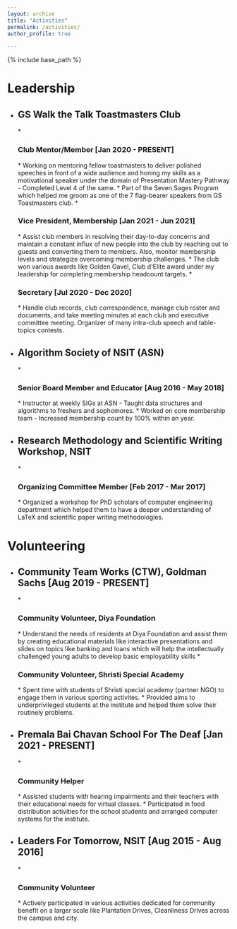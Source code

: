 ```yaml
---
layout: archive
title: "Activities"
permalink: /activities/
author_profile: true

---
```


{% include base_path %}

Leadership
======
* <h2>GS Walk the Talk Toastmasters Club</h2>
  * <h3>Club Mentor/Member [Jan 2020 - PRESENT]</h3>
    * Working on mentoring fellow toastmasters to deliver polished speeches in front of a wide audience and honing my skills as a motivational speaker under the domain of Presentation Mastery Pathway - Completed Level 4 of the same.
    * Part of the Seven Sages Program which helped me groom as one of the 7 flag-bearer speakers from GS Toastmasters club.
  * <h3>Vice President, Membership [Jan 2021 - Jun 2021]</h3>
  	* Assist club members in resolving their day-to-day concerns and maintain a constant influx of new people into the club by reaching out to guests and converting them to members. Also, monitor membership levels and strategize overcoming membership challenges.
    * The club won various awards like Golden Gavel, Club d'Elite award under my leadership for completing membership headcount targets.
  * <h3>Secretary [Jul 2020 - Dec 2020]</h3>
  	* Handle club records, club correspondence, manage club roster and documents, and take meeting minutes at each club and executive committee meeting. Organizer of many intra-club speech and table-topics contests.

* <h2>Algorithm Society of NSIT (ASN)</h2>
  * <h3>Senior Board Member and Educator [Aug 2016 - May 2018]</h3>
	* Instructor at weekly SIGs at ASN - Taught data structures and algorithms to freshers and sophomores.
    * Worked on core membership team - Increased membership count by 100% within an year.

* <h2>Research Methodology and Scientific Writing Workshop, NSIT</h2>
  * <h3>Organizing Committee Member [Feb 2017 - Mar 2017]</h3> 
    * Organized a workshop for PhD scholars of computer engineering department which helped them to have a deeper understanding of LaTeX and scientific paper writing methodologies.


Volunteering
======

* <h2>Community Team Works (CTW), Goldman Sachs [Aug 2019 - PRESENT]</h2>
  * <h3>Community Volunteer, Diya Foundation</h3>
  	* Understand the needs of residents at Diya Foundation and assist them by creating educational materials like interactive presentations and slides on topics like banking and loans which will help the intellectually challenged young adults to develop basic employability skills
  * <h3>Community Volunteer, Shristi Special Academy</h3>
    * Spent time with students of Shristi special academy (partner NGO) to engage them in various sporting activites. 
    * Provided alms to underprivileged students at the institute and helped them solve their routinely problems.
* <h2>Premala Bai Chavan School For The Deaf [Jan 2021 - PRESENT]</h2>
  * <h3>Community Helper</h3>
    * Assisted students with hearing impairments and their teachers with their educational needs for virtual classes.
    * Participated in food distribution activities for the school students and arranged computer systems for the institute.
* <h2>Leaders For Tomorrow, NSIT [Aug 2015 - Aug 2016]</h2>
  * <h3>Community Volunteer</h3>
    * Actively participated in various activities dedicated for community benefit on a larger scale like Plantation Drives, Cleanliness Drives across the campus and city.